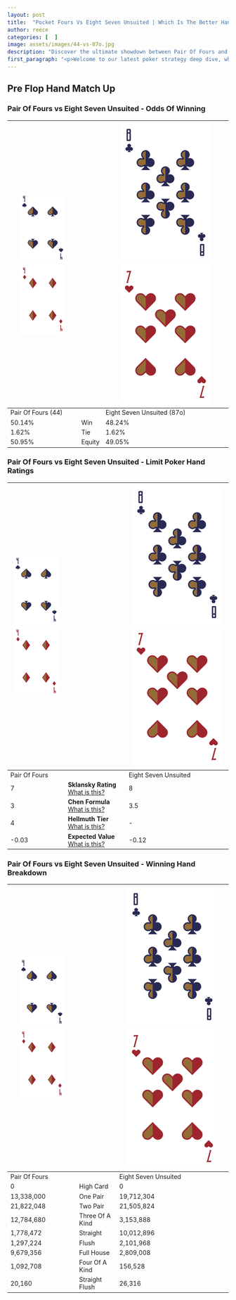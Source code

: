 ```yaml
---
layout: post
title:  "Pocket Fours Vs Eight Seven Unsuited | Which Is The Better Hand In Poker? A Complete Guide"
author: reece
categories: [  ]
image: assets/images/44-vs-87o.jpg
description: "Discover the ultimate showdown between Pair Of Fours and Eight Seven Unsuited in poker! Uncover the odds, strategies, and scenarios where one hand triumphs over the other. Get ready to up your poker game with this thrilling analysis."
first_paragraph: "<p>Welcome to our latest poker strategy deep dive, where we're pitting two distinct hands against each other in a high-stakes showdown: Pair Of Fours vs Eight Seven Unsuited.</p><p>In the dynamic world of poker, every decision counts, and knowing which hand holds the upper hand is key to your success at the table.</p><p>In this article, we'll dissect these two hands, explore the scenarios where one dominates the other, and equip you with the knowledge to make strategic choices that can tip the odds in your favor.</p><p>Get ready to unravel the intriguing dynamics of these poker hands and elevate your game to new heights.</p>"
---
```




[comment]: # (sp0)

## Pre Flop Hand Match Up

<div class="table hand-ratings" markdown="1"> 



### Pair Of Fours vs Eight Seven Unsuited - Odds Of Winning


    
| ![image info](assets/images/hand1/4.png) ![image info](assets/images/hand1/4o.png) |  | ![image info](assets/images/hand2/8.png) ![image info](assets/images/hand2/7o.png) |
| -------- | -------- | -------- |
| Pair Of Fours (44) |  | Eight Seven Unsuited (87o) |
| 50.14% | Win | 48.24% |
| 1.62% | Tie | 1.62% |
| 50.95% | Equity | 49.05% |




[comment]: # (sp1)



### Pair Of Fours vs Eight Seven Unsuited - Limit Poker Hand Ratings


    
| ![image info](assets/images/hand1/4.png) ![image info](assets/images/hand1/4o.png) |  | ![image info](assets/images/hand2/8.png) ![image info](assets/images/hand2/7o.png) |
| -------- | -------- | -------- |
| Pair Of Fours |  | Eight Seven Unsuited |
| 7 | **Sklansky Rating** [What is this?](/sklansky-rating-explained) | 8 |
| 3 | **Chen Formula** [What is this?](/chen-formula-explained) | 3.5 |
| 4 | **Hellmuth Tier** [What is this?](/Hellmuth-tier-explained) | - |
| -0.03 | **Expected Value** [What is this?](/expected-value-explained) | -0.12 |




[comment]: # (sp2)



### Pair Of Fours vs Eight Seven Unsuited - Winning Hand Breakdown


    
| ![image info](assets/images/hand1/4.png) ![image info](assets/images/hand1/4o.png) |  | ![image info](assets/images/hand2/8.png) ![image info](assets/images/hand2/7o.png) |
| -------- | -------- | -------- |
| Pair Of Fours |  | Eight Seven Unsuited |
| 0 | High Card | 0 |
| 13,338,000 | One Pair | 19,712,304 |
| 21,822,048 | Two Pair | 21,505,824 |
| 12,784,680 | Three Of A Kind | 3,153,888 |
| 1,778,472 | Straight | 10,012,896 |
| 1,297,224 | Flush | 2,101,968 |
| 9,679,356 | Full House | 2,809,008 |
| 1,092,708 | Four Of A Kind | 156,528 |
| 20,160 | Straight Flush | 26,316 |




[comment]: # (sp3)



</div>

[comment]: # (sp4)



[comment]: # (sp5)

